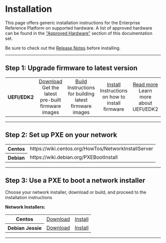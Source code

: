 # Installation

This page offers generic installation instructions for the Enterprise Reference Platform on supported hardware. A list of approved hardware can be found in the ["Approved Hardware"](../Hardware/README.md) section of this documentation set.

Be sure to check out the [Release Notes](../ReleaseNotes.md) before installing.

***

## Step 1: Upgrade firmware to latest version

<table align="center">
<tr>
    <th>UEFI/EDK2</td>
    <td align="center"><a href="Firmware/Download.md">Download</a><br>Get the latest pre-built firmware images</td>
    <td align="center"><a href="Firmware/Build.md">Build</a><br>Instructions for building latest firmware images</td>
    <td align="center"><a href="Firmware/Install.md">Install</a><br>Instructions on how to install firmware</td>
    <td align="center"><a href="Firmware/README.md">Read more</a><br>Learn more about UEFI/EDK2</td>
</tr>
</table>

***

## Step 2: Set up PXE on your network

<table align="center">
<tr>
    <th>Centos</td>
    <td> https://wiki.centos.org/HowTos/NetworkInstallServer</td>
</tr>
<tr>
    <th>Debian</td>
    <td>https://wiki.debian.org/PXEBootInstall</td>
</tr>
</table>

***

## Step 3: Use a PXE to boot a network installer

Choose your network installer, download or build, and proceed to the installation instructions

**Network Installers:**
  
<table>
<tr>
    <th>Centos</td>
    <td><a href="http://releases.linaro.org/reference-platform/enterprise/16.12/centos-installer/">Download</a></td>
    <td><a href="Centos/README.md">Install</a></td>
</tr>
<tr>
    <th>Debian Jessie</td>
    <td><a href="http://releases.linaro.org/reference-platform/enterprise/16.12/debian-installer/">Download</a></td>
    <td><a href="Debian/README.md">Install</a></td>
</tr>
</table>

***
